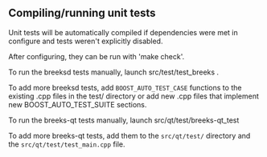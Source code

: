 Compiling/running unit tests
------------------------------------

Unit tests will be automatically compiled if dependencies were met in configure
and tests weren't explicitly disabled.

After configuring, they can be run with 'make check'.

To run the breeksd tests manually, launch src/test/test_breeks .

To add more breeksd tests, add `BOOST_AUTO_TEST_CASE` functions to the existing
.cpp files in the test/ directory or add new .cpp files that
implement new BOOST_AUTO_TEST_SUITE sections.

To run the breeks-qt tests manually, launch src/qt/test/breeks-qt_test

To add more breeks-qt tests, add them to the `src/qt/test/` directory and
the `src/qt/test/test_main.cpp` file.
